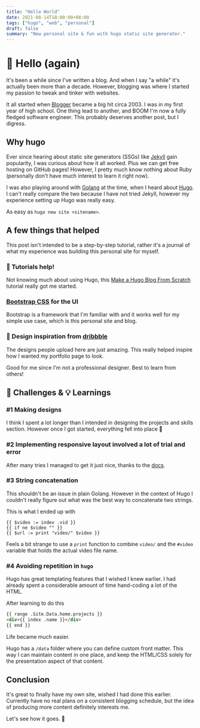 ```yaml
---
title: "Hello World"
date: 2021-08-14T18:00:00+08:00
tags: ["hugo", "web", "personal"]
draft: false
summary: "New personal site & fun with hugo static site generator."
---
```


# 👋 Hello (again)

It's been a while since I've written a blog. And when I say "a while"
it's actually been more than a decade. However, blogging was where I started
my passion to tweak and tinker with websites. 

It all started when [Blogger](https://en.wikipedia.org/wiki/Blogger_%28service%29) became a big hit circa 2003. I was in my first year of high school. One thing lead to another, and BOOM I'm now a fully fledged software engineer. This probably deserves another post, but I digress.

## Why hugo

Ever since hearing about static site generators (SSGs) like [Jekyll](https://jekyllrb.com/) gain popularity, I was curious about how it all worked. Plus we can get free hosting on GitHub pages! However, I pretty much know nothing about Ruby (personally don't have much interest to learn it right now).

I was also playing around with [Golang](https://golang.org/) at the time, when I heard about [Hugo](https://gohugo.io/). I can't really compare the two because I have not tried Jekyll, however my experience setting up Hugo was really easy.

As easy as `hugo new site <sitename>`.

## A few things that helped

This post isn't intended to be a step-by-step tutorial, rather it's a journal of what my experience was building this personal site for myself.

### 📖 Tutorials help!

Not knowing much about using Hugo, this [Make a Hugo Blog From Scratch](https://zwbetz.com/make-a-hugo-blog-from-scratch/) tutorial really got me started.


### [Bootstrap CSS](https://getbootstrap.com/) for the UI
Bootstrap is a framework that I'm familiar with and it works well for my simple use case, which is this personal site and blog.


### 🏀 Design inspiration from [dribbble](https://dribbble.com/search/portfolio)

The designs people upload here are just amazing. This really helped inspire how I wanted my portfolio page to look.

Good for me since I'm not a professional designer. Best to learn from others!

## 🔨 Challenges & 💡 Learnings

### #1 Making designs

I think I spent a lot longer than I intended in designing the projects and skills section. However once I got started, everything fell into place 🙂

### #2 Implementing **responsive layout** involved a lot of trial and error

After many tries I managed to get it just nice, thanks to the [docs](https://getbootstrap.com/docs/5.1/layout/grid/).

### #3 String concatenation

This shouldn't be an issue in plain Golang. However in the context of Hugo
I couldn't really figure out what was the best way to concatenate two strings.

This is what I ended up with
```
{{ $video := index .vid }}
{{ if ne $video "" }}
{{ $url := print "video/" $video }}
```

Feels a bit strange to use a `print` function to combine `video/` and the `#video` variable that holds the actual video file name.

### #4 Avoiding repetition in `hugo`

Hugo has great templating features that I wished I knew earlier. I had already spent a considerable amount of time hand-coding a lot of the HTML.

After learning to do this
```html
{{ range .Site.Data.home.projects }}
<div>{{ index .name }}</div>
{{ end }}
```
Life became much easier.

Hugo has a `/data` folder where you can define custom front matter. This way I can maintain content in one place, and keep the HTML/CSS solely for the presentation aspect of that content.

## Conclusion

It's great to finally have my own site, wished I had done this earlier. Currently have no real plans on a consistent blogging schedule, but the idea of producing more content definitely interests me.

Let's see how it goes. 🤠